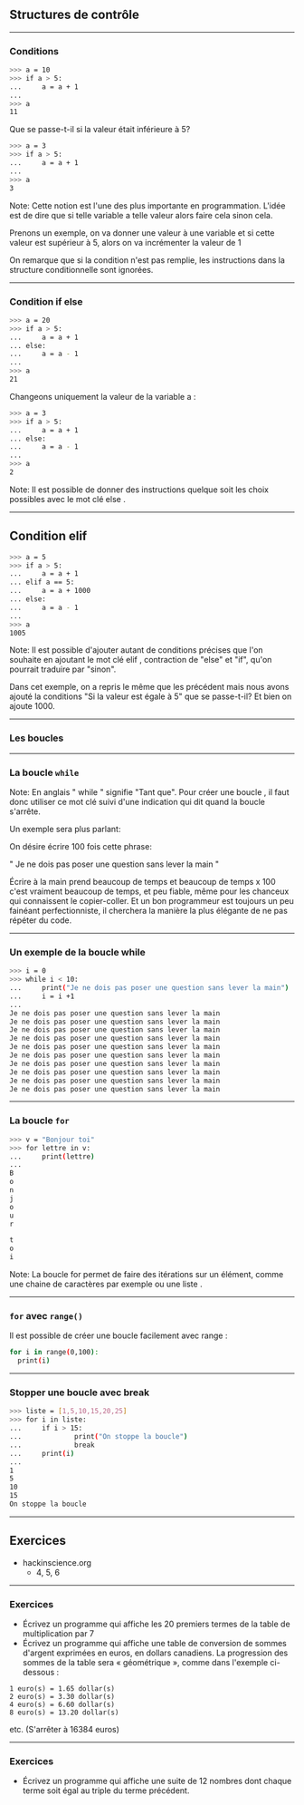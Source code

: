 ## Structures de contrôle

---

### Conditions

```bash
>>> a = 10
>>> if a > 5:
...     a = a + 1
... 
>>> a
11
```

Que se passe-t-il si la valeur était inférieure à 5?

```bash
>>> a = 3
>>> if a > 5:
...     a = a + 1
... 
>>> a
3
```

Note:
 Cette notion est l'une des plus importante en programmation. L'idée est de dire que si telle variable a telle valeur alors faire cela sinon cela.

Prenons un exemple, on va donner une valeur à une variable et si cette valeur est supérieur à 5, alors on va incrémenter la valeur de 1 

On remarque que si la condition n'est pas remplie, les instructions dans la structure conditionnelle sont ignorées.

---

### Condition if else

```bash
>>> a = 20
>>> if a > 5:
...     a = a + 1
... else:
...     a = a - 1
... 
>>> a
21
```

Changeons uniquement la valeur de la variable a :

```bash
>>> a = 3
>>> if a > 5:
...     a = a + 1
... else:
...     a = a - 1
... 
>>> a
2
```

Note:
 Il est possible de donner des instructions quelque soit les choix possibles avec le mot clé else . 

---

## Condition elif

```bash
>>> a = 5
>>> if a > 5:
...     a = a + 1
... elif a == 5:
...     a = a + 1000
... else:
...     a = a - 1
... 
>>> a
1005
```

Note:
Il est possible d'ajouter autant de conditions précises que l'on souhaite en ajoutant le mot clé elif , contraction de "else" et "if", qu'on pourrait traduire par "sinon". 
 
 Dans cet exemple, on a repris le même que les précédent mais nous avons ajouté la conditions "Si la valeur est égale à 5" que se passe-t-il? Et bien on ajoute 1000.

---

### Les boucles

---

### La boucle `while`

Note:
 En anglais " while " signifie "Tant que". Pour créer une boucle , il faut donc utiliser ce mot clé suivi d'une indication qui dit quand la boucle s'arrête.

Un exemple sera plus parlant:

On désire écrire 100 fois cette phrase:

" Je ne dois pas poser une question sans lever la main "

Écrire à la main prend beaucoup de temps et beaucoup de temps x 100 c'est vraiment beaucoup de temps, et peu fiable, même pour les chanceux qui connaissent le copier-coller. Et un bon programmeur est toujours un peu fainéant perfectionniste, il cherchera la manière la plus élégante de ne pas répéter du code. 

---

### Un exemple de la boucle while

```bash
>>> i = 0
>>> while i < 10:
...     print("Je ne dois pas poser une question sans lever la main")
...     i = i +1
...
Je ne dois pas poser une question sans lever la main
Je ne dois pas poser une question sans lever la main
Je ne dois pas poser une question sans lever la main
Je ne dois pas poser une question sans lever la main
Je ne dois pas poser une question sans lever la main
Je ne dois pas poser une question sans lever la main
Je ne dois pas poser une question sans lever la main
Je ne dois pas poser une question sans lever la main
Je ne dois pas poser une question sans lever la main
Je ne dois pas poser une question sans lever la main
```

---

### La boucle `for`

```bash
>>> v = "Bonjour toi"
>>> for lettre in v:
...     print(lettre)
...
B
o
n
j
o
u
r

t
o
i
```
Note:
La boucle for permet de faire des itérations sur un élément, comme une chaine de caractères par exemple ou une liste .

---

### `for` avec `range()`

Il est possible de créer une boucle facilement avec range :

```bash
for i in range(0,100):
  print(i)
```

---

### Stopper une boucle avec break

```bash
>>> liste = [1,5,10,15,20,25]
>>> for i in liste:
...     if i > 15:
...             print("On stoppe la boucle")
...             break
...     print(i)
...
1
5
10
15
On stoppe la boucle
```

---

## Exercices
- hackinscience.org
    - 4, 5, 6 

---

### Exercices

- Écrivez un programme qui affiche les 20 premiers termes de la table de multiplication par 7
- Écrivez un programme qui affiche une table de conversion de sommes d'argent exprimées en euros, en dollars canadiens. La progression des sommes de la table sera « géométrique », comme dans l'exemple ci-dessous :

```
1 euro(s) = 1.65 dollar(s)
2 euro(s) = 3.30 dollar(s)
4 euro(s) = 6.60 dollar(s)
8 euro(s) = 13.20 dollar(s)
```
etc. (S'arrêter à 16384 euros)

---

### Exercices

- Écrivez un programme qui affiche une suite de 12 nombres dont chaque terme soit égal au triple du terme précédent.